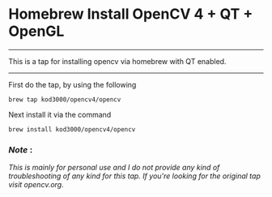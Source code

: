 # Homebrew Install OpenCV 4 + QT + OpenGL

----

This is a tap for installing opencv via homebrew with QT enabled.

-----

First do the tap, by using the following 

	brew tap kod3000/opencv4/opencv


Next install it via the command 


	brew install kod3000/opencv4/opencv



### *Note* :

*This is mainly for personal use and I do not provide any kind of troubleshooting of any kind for this tap. If you're looking for the original tap visit opencv.org.*
